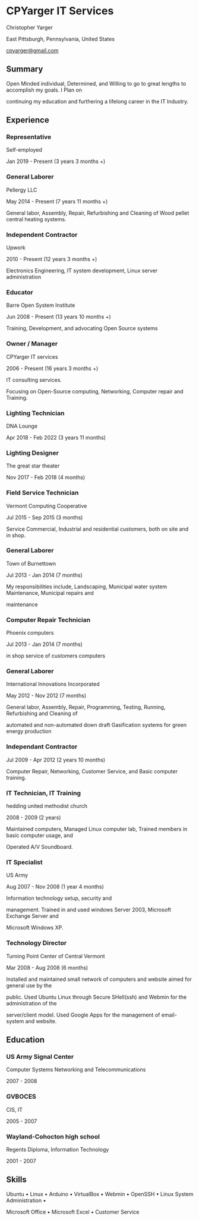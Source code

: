 # CPYarger IT Services

Christopher Yarger

East Pittsburgh, Pennsylvania, United States

cpyarger@gmail.com


## Summary

Open Minded individual, Determined, and Willing to go to great lengths to accomplish my goals. I Plan on

continuing my education and furthering a lifelong career in the IT Industry.

## Experience

### Representative

Self-employed

Jan 2019 - Present (3 years 3 months +)

### General Laborer

Pellergy LLC

May 2014 - Present (7 years 11 months +)

General labor, Assembly, Repair, Refurbishing and Cleaning of Wood pellet central heating systems.

### Independent Contractor

Upwork

2010 - Present (12 years 3 months +)

Electronics Engineering, IT system development, Linux server administration

### Educator

Barre Open System Institute

Jun 2008 - Present (13 years 10 months +)

Training, Development, and advocating Open Source systems

### Owner / Manager

CPYarger IT services

2006 - Present (16 years 3 months +)

IT consulting services.

Focusing on Open-Source computing, Networking, Computer repair and Training.

### Lighting Technician

DNA Lounge

Apr 2018 - Feb 2022 (3 years 11 months)

### Lighting Designer

The great star theater

Nov 2017 - Feb 2018 (4 months)

### Field Service Technician

Vermont Computing Cooperative

Jul 2015 - Sep 2015 (3 months)

Service Commercial, Industrial and residential customers, both on site and in shop.

### General Laborer

Town of Burnettown

Jul 2013 - Jan 2014 (7 months)

My responsibilities include, Landscaping, Municipal water system Maintenance, Municipal repairs and

maintenance

### Computer Repair Technician

Phoenix computers

Jul 2013 - Jan 2014 (7 months)

in shop service of customers computers

### General Laborer

International Innovations Incorporated

May 2012 - Nov 2012 (7 months)

General labor, Assembly, Repair, Programming, Testing, Running, Refurbishing and Cleaning of

automated and non-automated down draft Gasification systems for green energy production

### Independant Contractor

Jul 2009 - Apr 2012 (2 years 10 months)

Computer Repair, Networking, Customer Service, and Basic computer training.

### IT Technician, IT Training

hedding united methodist church

2008 - 2009 (2 years)

Maintained computers, Managed Linux computer lab, Trained members in basic computer usage, and

Operated A/V Soundboard.

### IT Specialist

US Army

Aug 2007 - Nov 2008 (1 year 4 months)

Information technology setup, security and

management. Trained in and used windows Server 2003, Microsoft Exchange Server and

Microsoft Windows XP.

### Technology Director

Turning Point Center of Central Vermont

Mar 2008 - Aug 2008 (6 months)

Installed and maintained small network of computers and website aimed for general use by the

public. Used Ubuntu Linux through Secure SHell(ssh) and Webmin for the administration of the

server/client model. Used Google Apps for the management of email-system and website.

## Education

### US Army Signal Center

Computer Systems Networking and Telecommunications

2007 - 2008

### GVBOCES

CIS, IT

2005 - 2007

### Wayland-Cohocton high school

Regents Diploma, Information Technology

2001 - 2007

## Skills

Ubuntu • Linux • Arduino • VirtualBox • Webmin • OpenSSH • Linux System Administration •

Microsoft Office • Microsoft Excel • Customer Service
